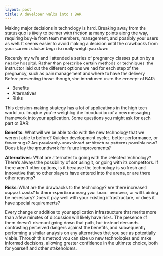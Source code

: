 ```yaml
---
layout: post
title: A developer walks into a BAR
---
```


Making major decisions in technology is hard. Breaking away from the status quo is likely to be met with friction at many points along the way, requiring buy-in from team members, management, and possibly your users as well. It seems easier to avoid making a decision until the drawbacks from your current choice begin to really weigh you down.

Recently my wife and I attended a series of pregnancy classes put on by a nearby hospital. Rather than prescribe certain methods or techniques, the instructor laid out the different options we had for each step of the pregnancy, such as pain management and where to have the delivery. Before presenting those, though, she introduced us to the concept of BAR:

* Benefits
* Alternatives
* Risks

This decision-making strategy has a lot of applications in the high tech world too. Imagine you're weighing the introduction of a new messaging framework into your application. Some questions you might ask for each part of BAR:

**Benefits**: What will we be able to do with the new technology that we weren't able to before? Quicker development cycles, better performance, or fewer bugs? Are previously-unexplored architecture patterns possible now? Does it lay the groundwork for future improvements?

**Alternatives**: What are alternates to going with the selected technology? There's always the possibility of _not_ using it, or going with its competitors. If there aren't other options, is it because the technology is so fresh and innovative that no other players have entered into the arena, or are there other reasons?

**Risks**: What are the drawbacks to the technology? Are there increased support costs? Is there expertise among your team members, or will training be necessary? Does it play well with your existing infrastructure, or does it have special requirements?

Every change or addition to your application infrastructure that merits more than a few minutes of discussion will likely have risks. The presence of them doesn't discount going down that path, but instead demands contrasting perceived dangers against the benefits, and subsequently performing a similar analysis on any alternatives that you see as potentially viable. Through this method you can size up new technologies and make informed decisions, allowing greater confidence in the ultimate choice, both for yourself and other stakeholders.